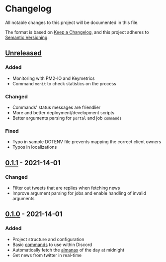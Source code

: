 # Changelog

All notable changes to this project will be documented in this file.

The format is based on [Keep a Changelog](https://keepachangelog.com/en/1.0.0/),
and this project adheres to [Semantic Versioning](https://semver.org/spec/v2.0.0.html).

## [Unreleased]

### Added

- Monitoring with PM2-IO and Keymetrics
- Command `monit` to check statistics on the process

### Changed

- Commands' status messages are friendlier
- More and better deployment/development scripts 
- Better arguments parsing for `portal` and job `commands`

### Fixed

- Typo in sample DOTENV file prevents mapping the correct client owners
- Typos in localizations

## [0.1.1] - 2021-14-01

### Changed

- Filter out tweets that are replies when fetching news
- Improve argument parsing for jobs and enable handling of invalid arguments

## [0.1.0] - 2021-14-01

### Added

- Project structure and configuration
- Basic [commands](./README.md#Commands) to use within Discord
- Automatically fetch the [almanax](http://www.krosmoz.com/en/almanax) of the day at midnight
- Get news from twitter in real-time

[unreleased]: https://github.com/brinkflew/krosmobot/compare/0.1.1...HEAD
[0.1.1]: https://github.com/brinkflew/krosmobot/compare/0.1.0...0.1.1
[0.1.0]: https://github.com/brinkflew/krosmobot/releases/tag/0.0.1
